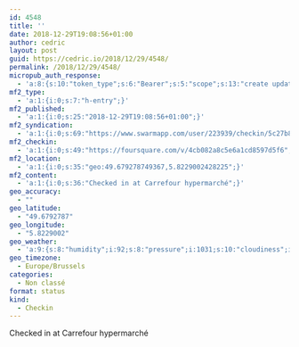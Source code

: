 ```yaml
---
id: 4548
title: ''
date: 2018-12-29T19:08:56+01:00
author: cedric
layout: post
guid: https://cedric.io/2018/12/29/4548/
permalink: /2018/12/29/4548/
micropub_auth_response:
  - 'a:8:{s:10:"token_type";s:6:"Bearer";s:5:"scope";s:13:"create update";s:2:"me";s:18:"https://cedric.io/";s:9:"issued_by";s:45:"https://cedric.io/wp-json/indieauth/1.0/token";s:9:"client_id";s:27:"https://ownyourswarm.p3k.io";s:9:"issued_at";i:1542614471;s:4:"user";i:1;s:13:"last_accessed";i:1546106953;}'
mf2_type:
  - 'a:1:{i:0;s:7:"h-entry";}'
mf2_published:
  - 'a:1:{i:0;s:25:"2018-12-29T19:08:56+01:00";}'
mf2_syndication:
  - 'a:1:{i:0;s:69:"https://www.swarmapp.com/user/223939/checkin/5c27b838135b39002c384ab5";}'
mf2_checkin:
  - 'a:1:{i:0;s:49:"https://foursquare.com/v/4cb082a8c5e6a1cd8597d5f6";}'
mf2_location:
  - 'a:1:{i:0;s:35:"geo:49.679278749367,5.8229002428225";}'
mf2_content:
  - 'a:1:{i:0;s:36:"Checked in at Carrefour hypermarché";}'
geo_accuracy:
  - ""
geo_latitude:
  - "49.6792787"
geo_longitude:
  - "5.8229002"
geo_weather:
  - 'a:9:{s:8:"humidity";i:92;s:8:"pressure";i:1031;s:10:"cloudiness";i:90;s:4:"wind";a:2:{s:5:"speed";d:5.1;s:6:"degree";i:240;}s:7:"summary";s:23:"light intensity drizzle";s:4:"icon";s:11:"wi-sprinkle";s:10:"visibility";i:500;s:7:"sunrise";s:25:"2018-12-29T08:33:30+01:00";s:6:"sunset";s:25:"2018-12-29T16:43:53+01:00";}'
geo_timezone:
  - Europe/Brussels
categories:
  - Non classé
format: status
kind:
  - Checkin
---
```

Checked in at Carrefour hypermarché